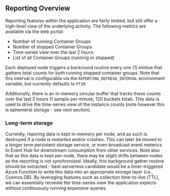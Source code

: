 ## Reporting Overview

Reporting features within the application are fairly limited, but still offer a high-level view of the underlying activity. The following metrics are available via the web portal:

* Number of running Container Groups
* Number of stopped Container Groups
* Time-series view over the last 2 hours.
* List of all Container Groups (running or stopped)

Each deployed node triggers a backround routine every one (1) mintue that gathers total counts for both running stopped container groups. Note that this interval is configurable via the `REPORTING_REFRESH_INTERVAL` environment variable, but currently defaults to `PT1M`.

Additionally, there is an in-memory circular buffer that tracks these counts over the last 2 hours (1 sample per minute, 120 buckets total). This data is used to drive the time-series view of the instance counts (note however this is ephemeral storage - see next seciton).

### Long-term storage

Currently, reporing data is kept in-memory per node, and as such is destroyed if a node is restarted and/or crashes. This can later be moved to a longer term persistent storage service, or even broadcast event meterics to Event Hub for downstream consumption from other services. Note also that as this data is kept per-node, there may be slight drifts between nodes as the reporting is not synchronized. Ideally, this background gather routine should be extracted - best serverless candidate would be a timer-triggered Azure Function to write this data into an appropriate storage layer (i.e., Cosmos DB). By leveraging features such as collection time-to-live (TTL), we can essentially recreate the time-series view the application expects without continuously running expensive queries.